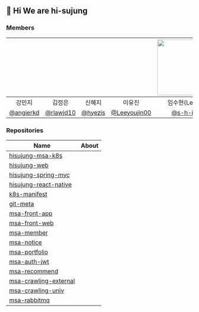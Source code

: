 ## 👋 Hi We are hi-sujung

### Members
|  |  |  |  | <img src="https://github.com/hi-sujung/.github/assets/100345983/a01f6586-c6a8-467e-93fa-45db48c079d0" width="150"/> |  |
|:---:|:---:|:---:|:---:|:---:|:---:|
| 강민지 | 김정은 | 신혜지 | 이유진 | 임수현(Lead) | 조은재 |
| [@angierkd](https://github.com/angierkd) | [@rlawjd10](https://github.com/rlawjd10) | [@hyezis](https://github.com/hyezis) | [@Leeyoujin00](https://github.com/Leeyoujin00) | [@s-h-im](https://github.com/s-h-im) | [@EunjaeJo](https://github.com/EunjaeJo) |


### Repositories
| Name                                                                          | About |
|-------------------------------------------------------------------------------|-------|
| [hisujung-msa-k8s](https://github.com/hi-sujung/hisujung-msa-k8s)             |       |
| [hisujung-web](https://github.com/hi-sujung/hisujung-web)                     |       |
| [hisujung-spring-mvc](https://github.com/hi-sujung/hisujung-spring-mvc)       |       |
| [hisujung-react-native](https://github.com/hi-sujung/hisujung-react-native)   |       |
| [k8s-manifest](https://github.com/hi-sujung/k8s-manifest)                     |       |
| [git-meta](https://github.com/hi-sujung/git-meta)                             |       |
| [msa-front-app](https://github.com/hi-sujung/msa-front-app)                   |       |
| [msa-front-web](https://github.com/hi-sujung/msa-front-web)                   |       |
| [msa-member](https://github.com/hi-sujung/msa-member)                         |       |
| [msa-notice](https://github.com/hi-sujung/msa-notice)                         |       |
| [msa-portfolio](https://github.com/hi-sujung/msa-portfolio)                   |       |
| [msa-auth-jwt](https://github.com/hi-sujung/msa-auth-jwt)                     |       |
| [msa-recommend](https://github.com/hi-sujung/msa-recommend)                   |       |
| [msa-crawling-external](https://github.com/hi-sujung/msa-crawling-external)   |       |
| [msa-crawling-univ](https://github.com/hi-sujung/msa-crawling-univ)           |       |
| [msa-rabbitmq](https://github.com/hi-sujung/msa-rabbitmq)                     |       |




